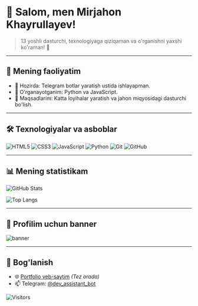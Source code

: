 # 🌟 Salom, men Mirjahon Khayrullayev!

> 13 yoshli dasturchi, texnologiyaga qiziqaman va o'rganishni yaxshi ko'raman! 🚀

---

## 📌 Mening faoliyatim
- 🔭 Hozirda: Telegram botlar yaratish ustida ishlayapman.
- 🌱 O'rganayotganim: Python va JavaScript.
- 🎯 Maqsadlarim: Katta loyihalar yaratish va jahon miqyosidagi dasturchi bo'lish.

---

## 🛠 Texnologiyalar va asboblar
![HTML5](https://img.shields.io/badge/-HTML5-E34F26?style=flat-square&logo=html5&logoColor=white)
![CSS3](https://img.shields.io/badge/-CSS3-1572B6?style=flat-square&logo=css3)
![JavaScript](https://img.shields.io/badge/-JavaScript-F7DF1E?style=flat-square&logo=javascript&logoColor=black)
![Python](https://img.shields.io/badge/-Python-3776AB?style=flat-square&logo=python&logoColor=white)
![Git](https://img.shields.io/badge/-Git-F05032?style=flat-square&logo=git&logoColor=white)
![GitHub](https://img.shields.io/badge/-GitHub-181717?style=flat-square&logo=github)

---

## 📊 Mening statistikam
![GitHub Stats](https://github-readme-stats.vercel.app/api?username=mirjahon_022&show_icons=true&theme=radical)

![Top Langs](https://github-readme-stats.vercel.app/api/top-langs/?username=mirjahon_022&layout=compact&theme=radical)

---

## 🎨 Profilim uchun banner
<img src="https://raw.githubusercontent.com/mirjahon_022/mirjahon_022/main/banner.png" alt="banner" />

---

## 💬 Bog'lanish
- 🌐 [Portfolio veb-saytim](#) *(Tez orada)*
- 📫 Telegram: [@dev_assistant_bot](https://t.me/dev_assistant_bot)

![Visitors](https://visitor-badge.glitch.me/badge?page_id=mirjahon_022.mirjahon_022)
